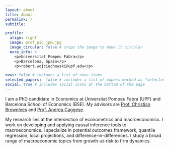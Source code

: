 ```yaml
---
layout: about
title: About
permalink: /
subtitle: 

profile:
  align: right
  image: prof_pic_jpm.jpg
  image_circular: false # crops the image to make it circular
  more_info: >
    <p>Universitat Pompeu Fabra</p>
    <p>Barcelona, Spain</p>
    <p>robert.wojciechowski@upf.edu</p>

news: false # includes a list of news items
selected_papers:  false # includes a list of papers marked as "selected={true}"
social: true # includes social icons at the bottom of the page
---
```


I am a PhD candidate in Economics at Universitat Pompeu Fabra (UPF) and Barcelona School of Economics (BSE). My  advisors are [Prof. Christian Brownlees](https://ctbrownlees.github.io/) and [Prof. Andrea Caggese](https://andreacaggese.weebly.com/). 

My research lies at the intersection of econometrics and macroeconomics. I work on developing and applying causal inference tools to macroeconomics. I specialize in potential outcomes framework, quantile regression, local projections, and difference-in-differences. I study a broad range of macroeconomic topics from growth-at-risk to firm dynamics.



